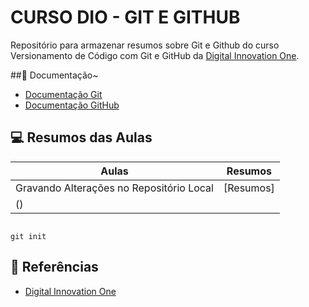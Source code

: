 # CURSO DIO - GIT E GITHUB

Repositório para armazenar resumos sobre Git e Github do curso Versionamento de Código com Git e GitHub da
[Digital Innovation One](https://www.dio.me/).

##📖 Documentação~
- [Documentação Git](https://gitscm.com/doc)
- [Documentação GitHub](https://docs.github.com/)

## 💻 Resumos das Aulas

| Aulas | Resumos |
|-------|---------|
| Gravando Alterações no Repositório Local | [Resumos]
() | 

```

git init

```

## 📌 Referências
- [Digital Innovation One](https://www.dio.me/)

